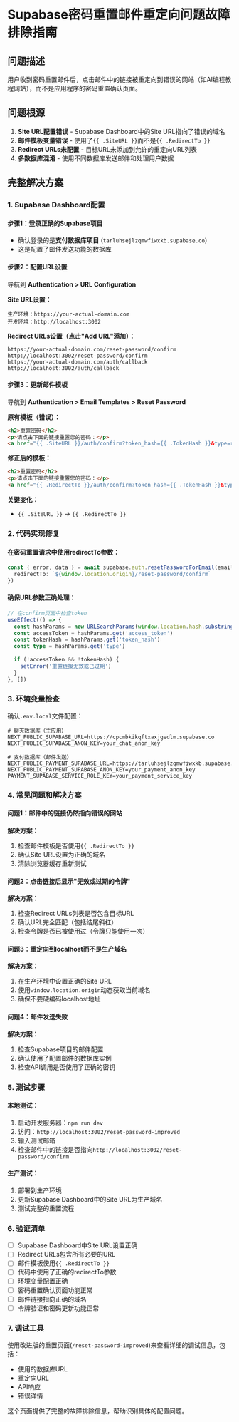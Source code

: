 # Supabase密码重置邮件重定向问题故障排除指南

## 问题描述
用户收到密码重置邮件后，点击邮件中的链接被重定向到错误的网站（如AI编程教程网站），而不是应用程序的密码重置确认页面。

## 问题根源
1. **Site URL配置错误** - Supabase Dashboard中的Site URL指向了错误的域名
2. **邮件模板变量错误** - 使用了`{{ .SiteURL }}`而不是`{{ .RedirectTo }}`
3. **Redirect URLs未配置** - 目标URL未添加到允许的重定向URL列表
4. **多数据库混淆** - 使用不同数据库发送邮件和处理用户数据

## 完整解决方案

### 1. Supabase Dashboard配置

#### 步骤1：登录正确的Supabase项目
- 确认登录的是**支付数据库项目** (`tarluhsejlzqmwfiwxkb.supabase.co`)
- 这是配置了邮件发送功能的数据库

#### 步骤2：配置URL设置
导航到 **Authentication > URL Configuration**

**Site URL设置：**
```
生产环境：https://your-actual-domain.com
开发环境：http://localhost:3002
```

**Redirect URLs设置（点击"Add URL"添加）：**
```
https://your-actual-domain.com/reset-password/confirm
http://localhost:3002/reset-password/confirm
https://your-actual-domain.com/auth/callback
http://localhost:3002/auth/callback
```

#### 步骤3：更新邮件模板
导航到 **Authentication > Email Templates > Reset Password**

**原有模板（错误）：**
```html
<h2>重置密码</h2>
<p>请点击下面的链接重置您的密码：</p>
<a href="{{ .SiteURL }}/auth/confirm?token_hash={{ .TokenHash }}&type=recovery">重置密码</a>
```

**修正后的模板：**
```html
<h2>重置密码</h2>
<p>请点击下面的链接重置您的密码：</p>
<a href="{{ .RedirectTo }}/auth/confirm?token_hash={{ .TokenHash }}&type=recovery">重置密码</a>
```

**关键变化：**
- `{{ .SiteURL }}` → `{{ .RedirectTo }}`

### 2. 代码实现修复

#### 在密码重置请求中使用redirectTo参数：
```typescript
const { error, data } = await supabase.auth.resetPasswordForEmail(email, {
  redirectTo: `${window.location.origin}/reset-password/confirm`
})
```

#### 确保URL参数正确处理：
```typescript
// 在confirm页面中检查token
useEffect(() => {
  const hashParams = new URLSearchParams(window.location.hash.substring(1))
  const accessToken = hashParams.get('access_token')
  const tokenHash = hashParams.get('token_hash')
  const type = hashParams.get('type')
  
  if (!accessToken && !tokenHash) {
    setError('重置链接无效或已过期')
  }
}, [])
```

### 3. 环境变量检查

确认`.env.local`文件配置：
```env
# 聊天数据库（主应用）
NEXT_PUBLIC_SUPABASE_URL=https://cpcmbkikqftxaxjgedlm.supabase.co
NEXT_PUBLIC_SUPABASE_ANON_KEY=your_chat_anon_key

# 支付数据库（邮件发送）
NEXT_PUBLIC_PAYMENT_SUPABASE_URL=https://tarluhsejlzqmwfiwxkb.supabase.co
NEXT_PUBLIC_PAYMENT_SUPABASE_ANON_KEY=your_payment_anon_key
PAYMENT_SUPABASE_SERVICE_ROLE_KEY=your_payment_service_key
```

### 4. 常见问题和解决方案

#### 问题1：邮件中的链接仍然指向错误的网站
**解决方案：**
1. 检查邮件模板是否使用`{{ .RedirectTo }}`
2. 确认Site URL设置为正确的域名
3. 清除浏览器缓存重新测试

#### 问题2：点击链接后显示"无效或过期的令牌"
**解决方案：**
1. 检查Redirect URLs列表是否包含目标URL
2. 确认URL完全匹配（包括结尾斜杠）
3. 检查令牌是否已被使用过（令牌只能使用一次）

#### 问题3：重定向到localhost而不是生产域名
**解决方案：**
1. 在生产环境中设置正确的Site URL
2. 使用`window.location.origin`动态获取当前域名
3. 确保不要硬编码localhost地址

#### 问题4：邮件发送失败
**解决方案：**
1. 检查Supabase项目的邮件配置
2. 确认使用了配置邮件的数据库实例
3. 检查API调用是否使用了正确的密钥

### 5. 测试步骤

#### 本地测试：
1. 启动开发服务器：`npm run dev`
2. 访问：`http://localhost:3002/reset-password-improved`
3. 输入测试邮箱
4. 检查邮件中的链接是否指向`http://localhost:3002/reset-password/confirm`

#### 生产测试：
1. 部署到生产环境
2. 更新Supabase Dashboard中的Site URL为生产域名
3. 测试完整的重置流程

### 6. 验证清单

- [ ] Supabase Dashboard中Site URL设置正确
- [ ] Redirect URLs包含所有必要的URL
- [ ] 邮件模板使用`{{ .RedirectTo }}`
- [ ] 代码中使用了正确的redirectTo参数
- [ ] 环境变量配置正确
- [ ] 密码重置确认页面功能正常
- [ ] 邮件链接指向正确的域名
- [ ] 令牌验证和密码更新功能正常

### 7. 调试工具

使用改进版的重置页面(`/reset-password-improved`)来查看详细的调试信息，包括：
- 使用的数据库URL
- 重定向URL
- API响应
- 错误详情

这个页面提供了完整的故障排除信息，帮助识别具体的配置问题。